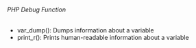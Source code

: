 ###### PHP Debug Function
* var_dump(): Dumps information about a variable
* print_r(): Prints human-readable information about a variable 